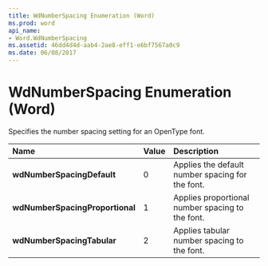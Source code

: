 ```yaml
---
title: WdNumberSpacing Enumeration (Word)
ms.prod: word
api_name:
- Word.WdNumberSpacing
ms.assetid: 46dd4d4d-aab4-2ae8-eff1-e6bf7567a0c9
ms.date: 06/08/2017
---
```



# WdNumberSpacing Enumeration (Word)

Specifies the number spacing setting for an OpenType font.



|**Name**|**Value**|**Description**|
|:-----|:-----|:-----|
| **wdNumberSpacingDefault**|0|Applies the default number spacing for the font.|
| **wdNumberSpacingProportional**|1|Applies proportional number spacing to the font.|
| **wdNumberSpacingTabular**|2|Applies tabular number spacing to the font.|

